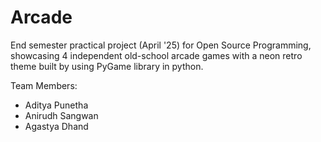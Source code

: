 # Arcade

End semester practical project (April '25) for Open Source Programming, showcasing 4 independent old-school arcade games with a neon retro theme built by using PyGame library in python.

Team Members:

- Aditya Punetha
- Anirudh Sangwan
- Agastya Dhand
